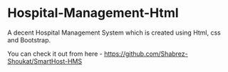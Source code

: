 # Hospital-Management-Html
A decent Hospital Management System which is created using Html, css and Bootstrap.

You can check it out from here - https://github.com/Shabrez-Shoukat/SmartHost-HMS
